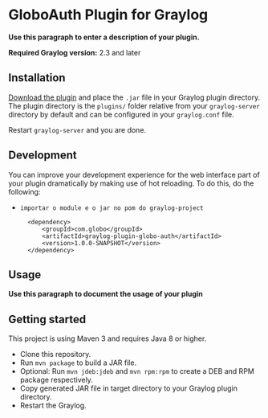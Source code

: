 # GloboAuth Plugin for Graylog


__Use this paragraph to enter a description of your plugin.__

**Required Graylog version:** 2.3 and later

Installation
------------

[Download the plugin](https://github.com/none/releases)
and place the `.jar` file in your Graylog plugin directory. The plugin directory
is the `plugins/` folder relative from your `graylog-server` directory by default
and can be configured in your `graylog.conf` file.

Restart `graylog-server` and you are done.

Development
-----------

You can improve your development experience for the web interface part of your plugin
dramatically by making use of hot reloading. To do this, do the following:

* `importar o module e o jar no pom do graylog-project`

        <dependency>
            <groupId>com.globo</groupId>
            <artifactId>graylog-plugin-globo-auth</artifactId>
            <version>1.0.0-SNAPSHOT</version>
        </dependency>


Usage
-----

__Use this paragraph to document the usage of your plugin__


Getting started
---------------

This project is using Maven 3 and requires Java 8 or higher.

* Clone this repository.
* Run `mvn package` to build a JAR file.
* Optional: Run `mvn jdeb:jdeb` and `mvn rpm:rpm` to create a DEB and RPM package respectively.
* Copy generated JAR file in target directory to your Graylog plugin directory.
* Restart the Graylog.


